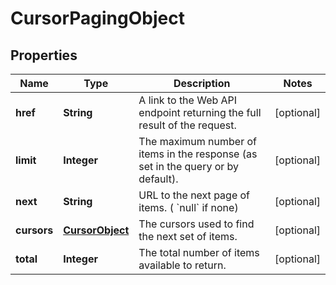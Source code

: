 

# CursorPagingObject


## Properties

| Name | Type | Description | Notes |
|------------ | ------------- | ------------- | -------------|
|**href** | **String** | A link to the Web API endpoint returning the full result of the request. |  [optional] |
|**limit** | **Integer** | The maximum number of items in the response (as set in the query or by default). |  [optional] |
|**next** | **String** | URL to the next page of items. ( &#x60;null&#x60; if none) |  [optional] |
|**cursors** | [**CursorObject**](CursorObject.md) | The cursors used to find the next set of items. |  [optional] |
|**total** | **Integer** | The total number of items available to return. |  [optional] |



